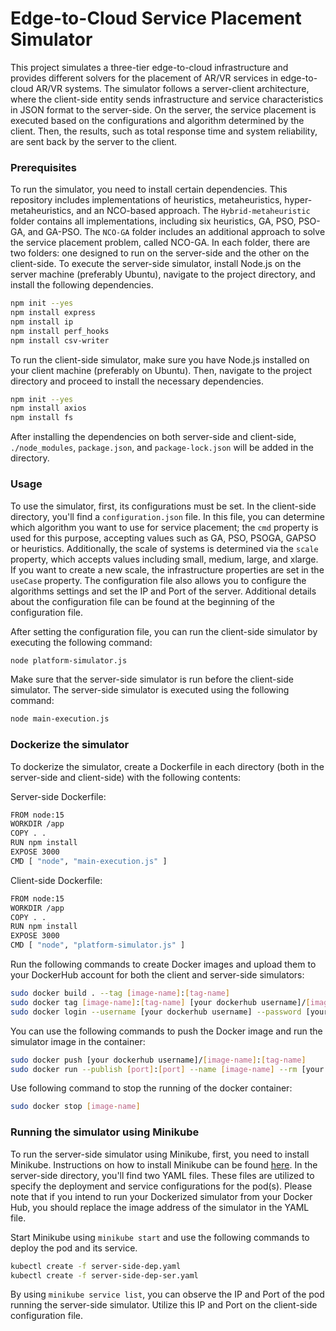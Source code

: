 # Edge-to-Cloud Service Placement Simulator
This project simulates a three-tier edge-to-cloud infrastructure and provides different solvers for the placement of AR/VR services in edge-to-cloud AR/VR systems. The simulator follows a server-client architecture, where the client-side entity sends infrastructure and service characteristics in JSON format to the server-side. On the server, the service placement is executed based on the configurations and algorithm determined by the client. Then, the results, such as total response time and system reliability, are sent back by the server to the client.

### Prerequisites
To run the simulator, you need to install certain dependencies. This repository includes implementations of heuristics, metaheuristics, hyper-metaheuristics, and an NCO-based approach. The `Hybrid-metaheuristic` folder contains all implementations, including six heuristics, GA, PSO, PSO-GA, and GA-PSO. The `NCO-GA` folder includes an additional approach to solve the service placement problem, called NCO-GA. In each folder, there are two folders: one designed to run on the server-side and the other on the client-side. To execute the server-side simulator, install Node.js on the server machine (preferably Ubuntu), navigate to the project directory, and install the following dependencies.

```bash
npm init --yes
npm install express
npm install ip
npm install perf_hooks
npm install csv-writer
```
To run the client-side simulator, make sure you have Node.js installed on your client machine (preferably on Ubuntu). Then, navigate to the project directory and proceed to install the necessary dependencies.

```bash
npm init --yes
npm install axios
npm install fs
```

After installing the dependencies on both server-side and client-side, `./node_modules`, `package.json`, and `package-lock.json` will be added in the directory.

### Usage
To use the simulator, first, its configurations must be set. In the client-side directory, you'll find a `configuration.json` file. In this file, you can determine which algorithm you want to use for service placement; the `cmd` property is used for this purpose, accepting values such as GA, PSO, PSOGA, GAPSO or heuristics. Additionally, the scale of systems is determined via the `scale` property, which accepts values including small, medium, large, and xlarge. If you want to create a new scale, the infrastructure properties are set in the `useCase` property. The configuration file also allows you to configure the algorithms settings and set the IP and Port of the server. Additional details about the configuration file can be found at the beginning of the configuration file.

After setting the configuration file, you can run the client-side simulator by executing the following command:

```bash
node platform-simulator.js
```

Make sure that the server-side simulator is run before the client-side simulator. The server-side simulator is executed using the following command:

```bash
node main-execution.js
```
### Dockerize the simulator
To dockerize the simulator, create a Dockerfile in each directory (both in the server-side and client-side) with the following contents:

Server-side Dockerfile:
```bash
FROM node:15
WORKDIR /app
COPY . .
RUN npm install
EXPOSE 3000
CMD [ "node", "main-execution.js" ]
```


Client-side Dockerfile:
```bash
FROM node:15
WORKDIR /app
COPY . .
RUN npm install
EXPOSE 3000
CMD [ "node", "platform-simulator.js" ]
```

Run the following commands to create Docker images and upload them to your DockerHub account for both the client and server-side simulators:
```bash
sudo docker build . --tag [image-name]:[tag-name]
sudo docker tag [image-name]:[tag-name] [your dockerhub username]/[image-name]:[tag-name]
sudo docker login --username [your dockerhub username] --password [your dockerhub password]
```

You can use the following commands to push the Docker image and run the simulator image in the container:
```bash
sudo docker push [your dockerhub username]/[image-name]:[tag-name]
sudo docker run --publish [port]:[port] --name [image-name] --rm [your dockerhub username]/[image-name]:[tag-name]
```

Use following command to stop the running of the docker container:
```bash
sudo docker stop [image-name]
```
### Running the simulator using Minikube
To run the server-side simulator using Minikube, first, you need to install Minikube. Instructions on how to install Minikube can be found [here](https://minikube.sigs.k8s.io/docs/start/). In the server-side directory, you'll find two YAML files. These files are utilized to specify the deployment and service configurations for the pod(s). Please note that if you intend to run your Dockerized simulator from your Docker Hub, you should replace the image address of the simulator in the YAML file.

Start Minikube using `minikube start` and use the following commands to deploy the pod and its service.

```bash
kubectl create -f server-side-dep.yaml
kubectl create -f server-side-dep-ser.yaml
```

By using `minikube service list`, you can observe the IP and Port of the pod running the server-side simulator. Utilize this IP and Port on the client-side configuration file.
